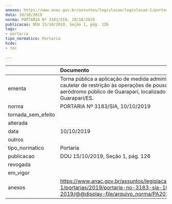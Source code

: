 ```yaml
---
anexos: https://www.anac.gov.br/assuntos/legislacao/legislacao-1/portarias/2019/portaria-no-3183-sia-10-10-2019/@@display-file/arquivo_norma/PA2019-3183.pdf
data: 10/10/2019
norma: PORTARIA Nº 3183/SIA, 10/10/2019
publicacao: DOU 15/10/2019, Seção 1, pág. 126
tags:
- portaria
tipo_normatico: Portaria
hide: 
- toc 
 
---
```


|                    | Documento                                                                                                                                                     |
|:-------------------|:--------------------------------------------------------------------------------------------------------------------------------------------------------------|
| ementa             | Torna pública a aplicação de medida administrativa cautelar de restrição às operações de pouso no aeródromo público de Guarapari, localizado em Guarapari/ES. |
| norma              | PORTARIA Nº 3183/SIA, 10/10/2019                                                                                                                              |
| tornada_sem_efeito |                                                                                                                                                               |
| alterada           |                                                                                                                                                               |
| data               | 10/10/2019                                                                                                                                                    |
| outros             |                                                                                                                                                               |
| tipo_normatico     | Portaria                                                                                                                                                      |
| publicacao         | DOU 15/10/2019, Seção 1, pág. 126                                                                                                                             |
| revogada           |                                                                                                                                                               |
| em_vigor           |                                                                                                                                                               |
| anexos             | https://www.anac.gov.br/assuntos/legislacao/legislacao-1/portarias/2019/portaria-no-3183-sia-10-10-2019/@@display-file/arquivo_norma/PA2019-3183.pdf          |